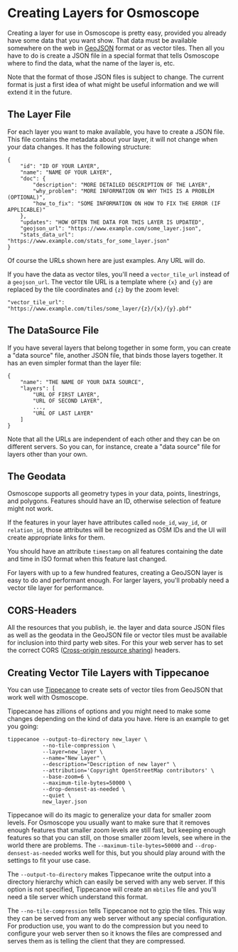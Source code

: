
# Creating Layers for Osmoscope

Creating a layer for use in Osmoscope is pretty easy, provided you already have
some data that you want show. That data must be available somewhere on the web
in [GeoJSON](http://geojson.org/) format or as vector tiles. Then all you have
to do is create a JSON file in a special format that tells Osmoscope where to
find the data, what the name of the layer is, etc.

Note that the format of those JSON files is subject to change. The current
format is just a first idea of what might be useful information and we will
extend it in the future.

## The Layer File

For each layer you want to make available, you have to create a JSON file. This
file contains the metadata about your layer, it will not change when your data
changes. It has the following structure:

```
{
    "id": "ID OF YOUR LAYER",
    "name": "NAME OF YOUR LAYER",
    "doc": {
        "description": "MORE DETAILED DESCRIPTION OF THE LAYER",
        "why_problem": "MORE INFORMATION ON WHY THIS IS A PROBLEM (OPTIONAL)",
        "how_to_fix": "SOME INFORMATION ON HOW TO FIX THE ERROR (IF APPLICABLE)"
    },
    "updates": "HOW OFTEN THE DATA FOR THIS LAYER IS UPDATED",
    "geojson_url": "https://www.example.com/some_layer.json",
    "stats_data_url": "https://www.example.com/stats_for_some_layer.json"
}
```

Of course the URLs shown here are just examples. Any URL will do.

If you have the data as vector tiles, you'll need a `vector_tile_url` instead
of a `geojson_url`. The vector tile URL is a template where `{x}` and `{y}` are
replaced by the tile coordinates and `{z}` by the zoom level:

```
"vector_tile_url": "https://www.example.com/tiles/some_layer/{z}/{x}/{y}.pbf"
```

## The DataSource File

If you have several layers that belong together in some form, you can create
a "data source" file, another JSON file, that binds those layers together.
It has an even simpler format than the layer file:

```
{
    "name": "THE NAME OF YOUR DATA SOURCE",
    "layers": [
        "URL OF FIRST LAYER",
        "URL OF SECOND LAYER",
        ...,
        "URL OF LAST LAYER"
    ]
}
```

Note that all the URLs are independent of each other and they can be on
different servers. So you can, for instance, create a "data source" file for
layers other than your own.

## The Geodata

Osmoscope supports all geometry types in your data, points, linestrings, and
polygons. Features should have an ID, otherwise selection of feature might
not work.

If the features in your layer have attributes called `node_id`, `way_id`, or
`relation_id`, those attributes will be recognized as OSM IDs and the UI will
create appropriate links for them.

You should have an attribute `timestamp` on all features containing the date
and time in ISO format when this feature last changed.

For layers with up to a few hundred features, creating a GeoJSON layer is
easy to do and performant enough. For larger layers, you'll probably need
a vector tile layer for performance.


## CORS-Headers

All the resources that you publish, ie. the layer and data source JSON files
as well as the geodata in the GeoJSON file or vector tiles must be available
for inclusion into third party web sites. For this your web server has to set
the correct CORS ([Cross-origin resource
sharing](https://en.wikipedia.org/wiki/Cross-origin_resource_sharing)) headers.


## Creating Vector Tile Layers with Tippecanoe

You can use [Tippecanoe](https://github.com/mapbox/tippecanoe) to create
sets of vector tiles from GeoJSON that work well with Osmoscope.

Tippecanoe has zillions of options and you might need to make some changes
depending on the kind of data you have. Here is an example to get you going:

```
tippecanoe --output-to-directory new_layer \
           --no-tile-compression \
           --layer=new_layer \
           --name="New Layer" \
           --description="Description of new layer" \
           --attribution='Copyright OpenStreetMap contributors' \
           --base-zoom=6 \
           --maximum-tile-bytes=50000 \
           --drop-densest-as-needed \
           --quiet \
           new_layer.json
```

Tippecanoe will do its magic to generalize your data for smaller zoom levels.
For Osmoscope you usually want to make sure that it removes enough features
that smaller zoom levels are still fast, but keeping enough features so that
you can still, on those smaller zoom levels, see where in the world there are
problems. The `--maximum-tile-bytes=50000` and `--drop-densest-as-needed`
works well for this, but you should play around with the settings to fit your
use case.

The `--output-to-directory` makes Tippecanoe write the output into a directory
hierarchy which can easily be served with any web server. If this option is
not specified, Tippecanoe will create an `mbtiles` file and you'll need a
tile server which understand this format.

The `--no-tile-compression` tells Tippecanoe not to gzip the tiles. This way
they can be served from any web server without any special configuration. For
production use, you want to do the compression but you need to configure your
web server then so it knows the files are compressed and serves them as is
telling the client that they are compressed.

